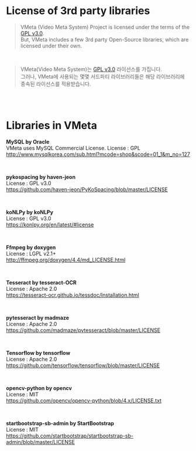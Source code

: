 # License of 3rd party libraries

> VMeta (Video Meta System) Project is licensed under the terms of the <a href="./README.md">GPL v3.0</a>. <br/>
> But, VMeta includes a few 3rd party Open-Source libraries, which are licensed under their own.

<br/>

> VMeta(Video Meta System)는 <a href="./README.md">GPL v3.0</a> 라이선스를 가집니다. <br/>
> 그러나, VMeta에 사용되는 몇몇 서드파티 라이브러리들은 해당 라이브러리에 종속된 라이선스를 적용받습니다.

<br/>
<br/>

# Libraries in VMeta

<b> MySQL by Oracle</b><br/>
VMeta uses MySQL Commercial License.
License : GPL<br/>
http://www.mysqlkorea.com/sub.html?mcode=shop&scode=01_1&m_no=127

<br/>

<b> pykospacing by haven-jeon</b><br/>
License : GPL v3.0<br/>
https://github.com/haven-jeon/PyKoSpacing/blob/master/LICENSE

<br/>

<b> koNLPy by koNLPy</b><br/>
License : GPL v3.0<br/>
https://konlpy.org/en/latest/#license

<br/>

<b> Ffmpeg by doxygen</b><br/>
License : LGPL v2.1+<br/>
http://ffmpeg.org/doxygen/4.4/md_LICENSE.html

<br/>

<b> Tesseract by tesseract-OCR</b><br/>
License : Apache 2.0<br/>
https://tesseract-ocr.github.io/tessdoc/Installation.html

<br/>

<b> pytesseract by madmaze</b><br/>
License : Apache 2.0<br/>
https://github.com/madmaze/pytesseract/blob/master/LICENSE

<br/>

<b> Tensorflow by tensorflow</b><br/>
License : Apache 2.0<br/>
https://github.com/tensorflow/tensorflow/blob/master/LICENSE

<br/>

<b> opencv-python by opencv</b><br/>
License : MIT<br/>
https://github.com/opencv/opencv-python/blob/4.x/LICENSE.txt

<br/>

<b> startbootstrap-sb-admin by StartBootstrap</b><br/>
License : MIT<br/>
https://github.com/startbootstrap/startbootstrap-sb-admin/blob/master/LICENSE
